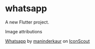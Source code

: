 # whatsapp

A new Flutter project.

Image attributions

<a href="https://iconscout.com/icons/whatsapp" class="text-underline font-size-sm" target="_blank">Whatsapp</a> by <a href="https://iconscout.com/contributors/maninderkaur" class="text-underline font-size-sm">maninderkaur</a> on <a href="https://iconscout.com" class="text-underline font-size-sm">IconScout</a>
